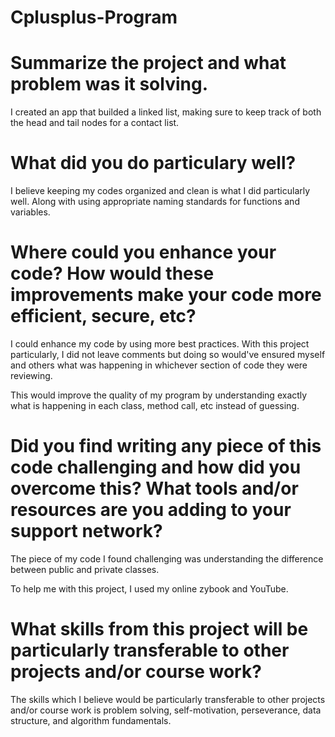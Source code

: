 # Cplusplus-Program

# Summarize the project and what problem was it solving.
I created an app that builded a linked list, making sure to keep track of both the head and tail nodes for a contact list.

# What did you do particulary well?
I believe keeping my codes organized and clean is what I did particularly well. Along with using appropriate naming standards for functions and variables.

# Where could you enhance your code? How would these improvements make your code more efficient, secure, etc?
I could enhance my code by using more best practices. With this project particularly, I did not leave comments but doing so would've ensured myself and others what was happening in whichever section of code they were reviewing. 

This would improve the quality of my program by understanding exactly what is happening in each class, method call, etc instead of guessing.

# Did you find writing any piece of this code challenging and how did you overcome this? What tools and/or resources are you adding to your support network?
The piece of my code I found challenging was understanding the difference between public and private classes.

To help me with this project, I used my online zybook and YouTube.

# What skills from this project will be particularly transferable to other projects and/or course work? 
The skills which I believe would be particularly transferable to other projects and/or course work is problem solving, self-motivation, perseverance, data structure, and algorithm fundamentals. 
